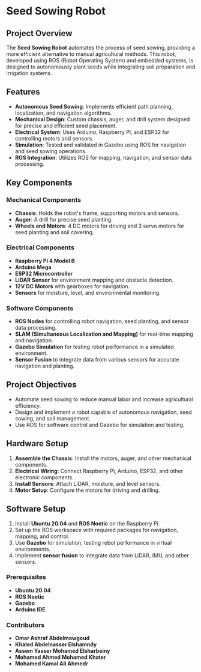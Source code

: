 # Seed Sowing Robot

## Project Overview

The **Seed Sowing Robot** automates the process of seed sowing, providing a more efficient alternative to manual agricultural methods. This robot, developed using ROS (Robot Operating System) and embedded systems, is designed to autonomously plant seeds while integrating soil preparation and irrigation systems.

## Features

- **Autonomous Seed Sowing**: Implements efficient path planning, localization, and navigation algorithms.
- **Mechanical Design**: Custom chassis, auger, and drill system designed for precise and efficient seed placement.
- **Electrical System**: Uses Arduino, Raspberry Pi, and ESP32 for controlling motors and sensors.
- **Simulation**: Tested and validated in Gazebo using ROS for navigation and seed sowing operations.
- **ROS Integration**: Utilizes ROS for mapping, navigation, and sensor data processing.

## Key Components

### Mechanical Components
- **Chassis**: Holds the robot's frame, supporting motors and sensors.
- **Auger**: A drill for precise seed planting.
- **Wheels and Motors**: 4 DC motors for driving and 3 servo motors for seed planting and soil covering.

### Electrical Components
- **Raspberry Pi 4 Model B**
- **Arduino Mega**
- **ESP32 Microcontroller**
- **LiDAR Sensor** for environment mapping and obstacle detection.
- **12V DC Motors** with gearboxes for navigation.
- **Sensors** for moisture, level, and environmental monitoring.

### Software Components
- **ROS Nodes** for controlling robot navigation, seed planting, and sensor data processing.
- **SLAM (Simultaneous Localization and Mapping)** for real-time mapping and navigation.
- **Gazebo Simulation** for testing robot performance in a simulated environment.
- **Sensor Fusion** to integrate data from various sensors for accurate navigation and planting.

## Project Objectives

- Automate seed sowing to reduce manual labor and increase agricultural efficiency.
- Design and implement a robot capable of autonomous navigation, seed sowing, and soil management.
- Use ROS for software control and Gazebo for simulation and testing.

## Hardware Setup

1. **Assemble the Chassis**: Install the motors, auger, and other mechanical components.
2. **Electrical Wiring**: Connect Raspberry Pi, Arduino, ESP32, and other electronic components.
3. **Install Sensors**: Attach LiDAR, moisture, and level sensors.
4. **Motor Setup**: Configure the motors for driving and drilling.

## Software Setup

1. Install **Ubuntu 20.04** and **ROS Noetic** on the Raspberry Pi.
2. Set up the ROS workspace with required packages for navigation, mapping, and control.
3. Use **Gazebo** for simulation, testing robot performance in virtual environments.
4. Implement **sensor fusion** to integrate data from LiDAR, IMU, and other sensors.

### Prerequisites

- **Ubuntu 20.04**
- **ROS Noetic**
- **Gazebo**
- **Arduino IDE**

### Contributors

- **Omar Ashraf Abdelmawgoud**
- **Khaled Abdelnasser Elshamndy**
- **Assem Yasser Mohamed Elsharbeiny**
- **Mohamed Ahmed Mohamed Khater**
- **Mohamed Kamal Ali Ahmedr**
